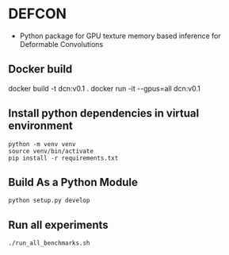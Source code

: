 # DEFCON
* Python package for GPU texture memory based inference for Deformable Convolutions

## Docker build
docker build -t dcn:v0.1 .
docker run -it --gpus=all dcn:v0.1

## Install python dependencies in virtual environment
```
python -m venv venv
source venv/bin/activate
pip install -r requirements.txt
```

## Build As a Python Module
```
python setup.py develop
```

## Run all experiments
```
./run_all_benchmarks.sh
```

